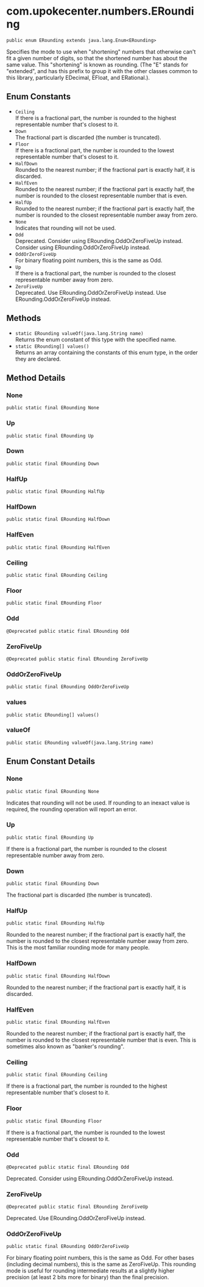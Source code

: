 # com.upokecenter.numbers.ERounding

    public enum ERounding extends java.lang.Enum<ERounding>

Specifies the mode to use when "shortening" numbers that otherwise can't fit
 a given number of digits, so that the shortened number has about the
  same value. This "shortening" is known as rounding. (The "E" stands
  for "extended", and has this prefix to group it with the other classes
 common to this library, particularly EDecimal, EFloat, and
 ERational.).

## Enum Constants

* `Ceiling`<br>
 If there is a fractional part, the number is rounded to the highest
 representable number that's closest to it.
* `Down`<br>
 The fractional part is discarded (the number is truncated).
* `Floor`<br>
 If there is a fractional part, the number is rounded to the lowest
 representable number that's closest to it.
* `HalfDown`<br>
 Rounded to the nearest number; if the fractional part is exactly half, it is
 discarded.
* `HalfEven`<br>
 Rounded to the nearest number; if the fractional part is exactly half, the
 number is rounded to the closest representable number that is even.
* `HalfUp`<br>
 Rounded to the nearest number; if the fractional part is exactly half, the
 number is rounded to the closest representable number away from
 zero.
* `None`<br>
 Indicates that rounding will not be used.
* `Odd`<br>
 Deprecated.
Consider using ERounding.OddOrZeroFiveUp instead.
 Consider using ERounding.OddOrZeroFiveUp instead.
* `OddOrZeroFiveUp`<br>
 For binary floating point numbers, this is the same as Odd.
* `Up`<br>
 If there is a fractional part, the number is rounded to the closest
 representable number away from zero.
* `ZeroFiveUp`<br>
 Deprecated.
Use ERounding.OddOrZeroFiveUp instead.
 Use ERounding.OddOrZeroFiveUp instead.

## Methods

* `static ERounding valueOf​(java.lang.String name)`<br>
 Returns the enum constant of this type with the specified name.
* `static ERounding[] values()`<br>
 Returns an array containing the constants of this enum type, in
the order they are declared.

## Method Details

### None
    public static final ERounding None
### Up
    public static final ERounding Up
### Down
    public static final ERounding Down
### HalfUp
    public static final ERounding HalfUp
### HalfDown
    public static final ERounding HalfDown
### HalfEven
    public static final ERounding HalfEven
### Ceiling
    public static final ERounding Ceiling
### Floor
    public static final ERounding Floor
### Odd
    @Deprecated public static final ERounding Odd
### ZeroFiveUp
    @Deprecated public static final ERounding ZeroFiveUp
### OddOrZeroFiveUp
    public static final ERounding OddOrZeroFiveUp
### values
    public static ERounding[] values()
### valueOf
    public static ERounding valueOf​(java.lang.String name)
## Enum Constant Details

### None
    public static final ERounding None
Indicates that rounding will not be used. If rounding to an inexact value is
 required, the rounding operation will report an error.
### Up
    public static final ERounding Up
If there is a fractional part, the number is rounded to the closest
 representable number away from zero.
### Down
    public static final ERounding Down
The fractional part is discarded (the number is truncated).
### HalfUp
    public static final ERounding HalfUp
Rounded to the nearest number; if the fractional part is exactly half, the
 number is rounded to the closest representable number away from
 zero. This is the most familiar rounding mode for many people.
### HalfDown
    public static final ERounding HalfDown
Rounded to the nearest number; if the fractional part is exactly half, it is
 discarded.
### HalfEven
    public static final ERounding HalfEven
Rounded to the nearest number; if the fractional part is exactly half, the
 number is rounded to the closest representable number that is even.
  This is sometimes also known as "banker's rounding".
### Ceiling
    public static final ERounding Ceiling
If there is a fractional part, the number is rounded to the highest
 representable number that's closest to it.
### Floor
    public static final ERounding Floor
If there is a fractional part, the number is rounded to the lowest
 representable number that's closest to it.
### Odd
    @Deprecated public static final ERounding Odd
Deprecated.
Consider using ERounding.OddOrZeroFiveUp instead.

### ZeroFiveUp
    @Deprecated public static final ERounding ZeroFiveUp
Deprecated.
Use ERounding.OddOrZeroFiveUp instead.

### OddOrZeroFiveUp
    public static final ERounding OddOrZeroFiveUp
For binary floating point numbers, this is the same as Odd. For other bases
 (including decimal numbers), this is the same as ZeroFiveUp. This
 rounding mode is useful for rounding intermediate results at a
 slightly higher precision (at least 2 bits more for binary) than the
 final precision.
